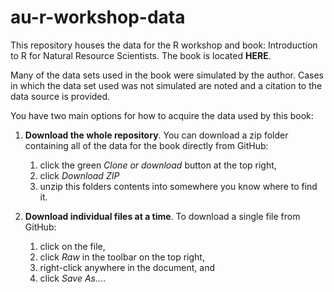 # au-r-workshop-data

This repository houses the data for the R workshop and book: Introduction to R for Natural Resource Scientists. The book is located **HERE**.

Many of the data sets used in the book were simulated by the author. Cases in which the data set used was not simulated are noted and a citation to the data source is provided. 

You have two main options for how to acquire the data used by this book:

1.  **Download the whole repository**. You can download a zip folder containing all of the data for the book directly from GitHub:

    1.  click the green _Clone or download_ button at the top right,
    2.  click _Download ZIP_
    3.  unzip this folders contents into somewhere you know where to find it.
    
2.  **Download individual files at a time**. To download a single file from GitHub:

    1.  click on the file, 
    2.  click _Raw_ in the toolbar on the top right,
    3.  right-click anywhere in the document, and
    4.  click _Save As..._.
